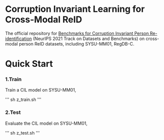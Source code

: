 # Corruption Invariant Learning for Cross-Modal ReID
 The official repository for [Benchmarks for Corruption Invariant Person Re-identification](https://arxiv.org/abs/2111.00880) (NeurIPS 2021 Track on Datasets and Benchmarks) on cross-modal person ReID datasets, including SYSU-MM01, RegDB-C.

# Quick Start
### 1.Train
Train a CIL model on SYSU-MM01,

'''
sh z_train.sh
'''

### 2.Test
Evaluate the CIL model on SYSU-MM01,

'''
sh z_test.sh
'''
